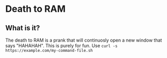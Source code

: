 # Death to RAM
## What is it?
The death to RAM is a prank that will continuosly open a new window that says "HAHAHAH". This is purely for fun. Use `curl -s https://example.com/my-command-file.sh`